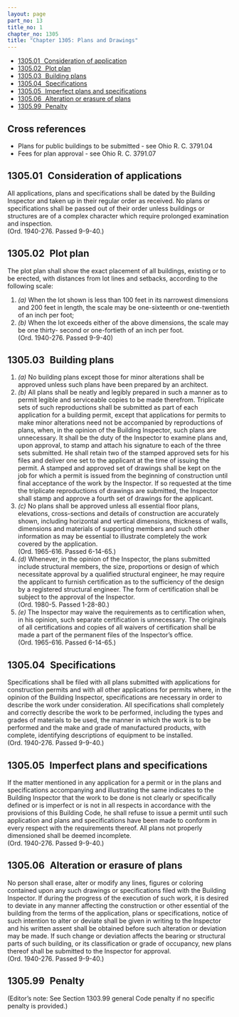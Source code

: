 ```yaml
---
layout: page
part_no: 13
title_no: 1
chapter_no: 1305
title: "Chapter 1305: Plans and Drawings"
---
```


* [1305.01   Consideration of application](#130501-consideration-of-application)
* [1305.02   Plot plan](#130502-plot-plan)
* [1305.03   Building plans](#130503-building-plans)
* [1305.04   Specifications](#130504-specifications)
* [1305.05   Imperfect plans and specifications](#130505-imperfect-plans-and-specifications)
* [1305.06   Alteration or erasure of plans](#130506-alteration-or-erasure-of-plans)
* [1305.99   Penalty](#130599-penalty)

## Cross references

* Plans for public buildings to be submitted - see Ohio R. C. 3791.04
* Fees for plan approval - see Ohio R. C. 3791.07

## 1305.01   Consideration of applications

All applications, plans and specifications shall be dated by the Building
Inspector and taken up in their regular order as received. No plans or
specifications shall be passed out of their order unless buildings or
structures are of a complex character which require prolonged examination and
inspection.  
(Ord. 1940-276. Passed 9-9-40.)

## 1305.02   Plot plan

The plot plan shall show the exact placement of all buildings, existing or
to be erected, with distances from lot lines and setbacks, according to the
following scale:

1. _(a)_ When the lot shown is less than 100 feet in its narrowest dimensions
and 200 feet in length, the scale may be one-sixteenth or one-twentieth of an
inch per foot;
2. _(b)_ When the lot exceeds either of the above dimensions, the scale may be
one thirty- second or one-fortieth of an inch per foot.  
(Ord. 1940-276. Passed 9-9-40)

## 1305.03   Building plans

1. _(a)_ No building plans except those for minor alterations shall be approved
unless such plans have been prepared by an architect.
2. _(b)_ All plans shall be neatly and legibly prepared in such a manner as to
permit legible and serviceable copies to be made therefrom. Triplicate sets of
such reproductions shall be submitted as part of each application for a
building permit, except that applications for permits to make minor alterations
need not be accompanied by reproductions of plans, when, in the opinion of the
Building Inspector, such plans are unnecessary. It shall be the duty of the
Inspector to examine plans and, upon approval, to stamp and attach his
signature to each of the three sets submitted. He shall retain two of the
stamped approved sets for his files and deliver one set to the applicant at the
time of issuing the permit. A stamped and approved set of drawings shall be
kept on the job for which a permit is issued from the beginning of construction
until final acceptance of the work by the Inspector. If so requested at the
time the triplicate reproductions of drawings are submitted, the Inspector
shall stamp and approve a fourth set of drawings for the applicant.
3. _(c)_ No plans shall be approved unless all essential floor plans,
elevations, cross-sections and details of construction are accurately shown,
including horizontal and vertical dimensions, thickness of walls, dimensions
and materials of supporting members and such other information as may be
essential to illustrate completely the work covered by the application.  
(Ord. 1965-616. Passed 6-14-65.)
4. _(d)_ Whenever, in the opinion of the Inspector, the plans submitted include
structural members, the size, proportions or design of which necessitate
approval by a qualified structural engineer, he may require the applicant to
furnish certification as to the sufficiency of the design by a registered
structural engineer. The form of certification shall be subject to the approval
of the Inspector.  
(Ord. 1980-5. Passed 1-28-80.)
5. _(e)_ The Inspector may waive the requirements as to certification when, in
his opinion, such separate certification is unnecessary. The originals of all
certifications and copies of all waivers of certification shall be made a part
of the permanent files of the Inspector’s office.  
(Ord. 1965-616. Passed 6-14-65.)

## 1305.04   Specifications

Specifications shall be filed with all plans submitted with applications for
construction permits and with all other applications for permits where, in the
opinion of the Building Inspector, specifications are necessary in order to
describe the work under consideration. All specifications shall completely and
correctly describe the work to be performed, including the types and grades of
materials to be used, the manner in which the work is to be performed and the
make and grade of manufactured products, with complete, identifying
descriptions of equipment to be installed.  
(Ord. 1940-276. Passed 9-9-40.)

## 1305.05   Imperfect plans and specifications

If the matter mentioned in any application for a permit or in the plans and
specifications accompanying and illustrating the same indicates to the Building
Inspector that the work to be done is not clearly or specifically defined or is
imperfect or is not in all respects in accordance with the provisions of this
Building Code, he shall refuse to issue a permit until such application and
plans and specifications have been made to conform in every respect with the
requirements thereof. All plans not properly dimensioned shall be deemed
incomplete.  
(Ord. 1940-276. Passed 9-9-40.)

## 1305.06   Alteration or erasure of plans

No person shall erase, alter or modify any lines, figures or coloring
contained upon any such drawings or specifications filed with the Building
Inspector. If during the progress of the execution of such work, it is desired
to deviate in any manner affecting the construction or other essential of the
building from the terms of the application, plans or specifications, notice of
such intention to alter or deviate shall be given in writing to the Inspector
and his written assent shall be obtained before such alteration or deviation
may be made. If such change or deviation affects the bearing or structural
parts of such building, or its classification or grade of occupancy, new plans
thereof shall be submitted to the Inspector for approval.  
(Ord. 1940-276. Passed 9-9-40.)

## 1305.99   Penalty

(Editor’s note: See Section 1303.99 general Code penalty if no specific penalty is provided.)
